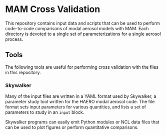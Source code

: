 # MAM Cross Validation

This repository contains input data and scripts that can be used to perform
code-to-code comparisons of modal aerosol models with MAM. Each directory is
devoted to a single set of parameterizations for a single aerosol process.

## Tools

The following tools are useful for performing cross validation with the files
in this repository.

### Skywalker

Many of the input files are written in a YAML format used by Skywalker, a
parameter study tool written for the HAERO modal aerosol code. The file format
sets input parameters for various quantities, and lists a set of parameters to
study in an `input` block.

Skywalker programs can easily emit Python modules or NCL data files that
can be used to plot figures or perform quantitative comparisons.
